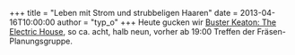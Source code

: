 +++
title = "Leben mit Strom und strubbeligen Haaren"
date = 2013-04-16T10:00:00
author = "typ_o"
+++
Heute gucken wir [Buster Keaton: The Electric
House](http://en.wikipedia.org/wiki/The_Electric_House), so ca. acht,
halb neun, vorher ab 19:00 Treffen der Fräsen-Planungsgruppe.
